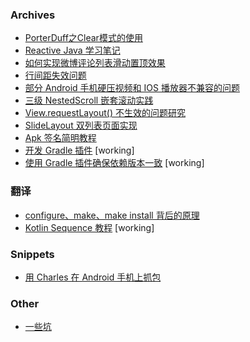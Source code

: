 ### Archives

* [PorterDuff之Clear模式的使用](archive/2016_03_28_PorterDuff_CLEAR/20160323_PorterDuff之Clear模式的使用.md)
* [Reactive Java 学习笔记](archive/2016_06_03_reactive_study_note/2016_06_03_reactive_study_note.md)
* [如何实现微博评论列表滑动置顶效果](archive/2017_04_15_implement_fixed_bottom_space/implement_fixed_bottom_space.md)
* [行间距失效问题](android/view/text/lineExtraLoss.md)
* [部分 Android 手机硬压视频和 IOS 播放器不兼容的问题](https://github.com/tuesda/Gouzi/blob/master/doc/issues/20181113_%E9%83%A8%E5%88%86%E6%9C%BA%E5%9E%8B%E7%A1%AC%E5%8E%8B%E8%A7%86%E9%A2%91%E5%92%8CIOS%E6%92%AD%E6%94%BE%E5%99%A8%E4%B8%8D%E5%85%BC%E5%AE%B9%E7%9A%84%E9%97%AE%E9%A2%98/20181113_%E9%83%A8%E5%88%86%E6%9C%BA%E5%9E%8B%E7%A1%AC%E5%8E%8B%E8%A7%86%E9%A2%91%E5%92%8CIOS%E6%92%AD%E6%94%BE%E5%99%A8%E4%B8%8D%E5%85%BC%E5%AE%B9%E7%9A%84%E9%97%AE%E9%A2%98.md)
* [三级 NestedScroll 嵌套滚动实践](https://github.com/tuesda/blog/blob/master/android/view/nested_scroll/20181122_three_level_nested_scroll.md)
* [View.requestLayout() 不生效的问题研究](android/view/20190420_requestLayout_not_work/content.md)
* [SlideLayout 双列表页面实现](https://github.com/tuesda/blog/blob/master/android/view/20190718_slidelayout_double_list/SlideLayout%20%E5%8F%8C%E5%88%97%E8%A1%A8%E9%A1%B5%E9%9D%A2%E5%AE%9E%E7%8E%B0.md)
* [Apk 签名简明教程](android/gradle/20190823_sign_apk/content.md)
* [开发 Gradle 插件](android/gradle/20190816_develop_gradle_plugin/content.md) [working]
* [使用 Gradle 插件确保依赖版本一致](android/gradle/20190813_gradle_plugin_ensure_dependency_version_consistent/content.md) [working]

### 翻译

* [configure、make、make install 背后的原理](c/configure_make_make_install_背后的原理.md)
* [Kotlin Sequence 教程](kotlin/20190807_Kotlin_Sequence_Tutorial_translate.md) [working]

### Snippets

* [用 Charles 在 Android 手机上抓包](snippets/20190823_charles_capture_package_for_android.md)


### Other
* [一些坑](android/README.md)
